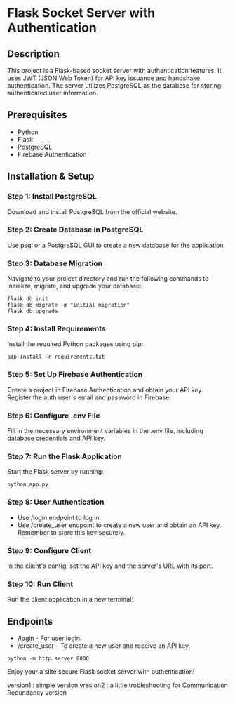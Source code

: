 # Flask Socket Server with Authentication

## Description
This project is a Flask-based socket server with authentication features. It uses JWT (JSON Web Token) for API key issuance and handshake authentication. The server utilizes PostgreSQL as the database for storing authenticated user information.

## Prerequisites
- Python
- Flask
- PostgreSQL
- Firebase Authentication

## Installation & Setup

### Step 1: Install PostgreSQL
Download and install PostgreSQL from the official website.

### Step 2: Create Database in PostgreSQL
Use psql or a PostgreSQL GUI to create a new database for the application.

### Step 3: Database Migration
Navigate to your project directory and run the following commands to initialize, migrate, and upgrade your database:
```
flask db init
flask db migrate -m "initial migration"
flask db upgrade
```

### Step 4: Install Requirements
Install the required Python packages using pip:
```
pip install -r requirements.txt
```

### Step 5: Set Up Firebase Authentication
Create a project in Firebase Authentication and obtain your API key. Register the auth user's email and password in Firebase.

### Step 6: Configure .env File
Fill in the necessary environment variables in the .env file, including database credentials and API key.

### Step 7: Run the Flask Application
Start the Flask server by running:
```
python app.py
```


### Step 8: User Authentication
- Use /login endpoint to log in.
- Use /create_user endpoint to create a new user and obtain an API key. Remember to store this key securely.

### Step 9: Configure Client  
In the client's config, set the API key and the server's URL with its port.

### Step 10: Run Client
Run the client application in a new terminal:


## Endpoints
- /login - For user login.
- /create_user - To create a new user and receive an API key.
```
python -m http.server 8000
```

Enjoy your a slite secure Flask socket server with authentication!

version1 : simple version
vresion2 : a little trobleshooting for Communication Redundancy version
